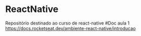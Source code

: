 # ReactNative
Repositório destinado ao curso de react-native
#Doc aula 1
https://docs.rocketseat.dev/ambiente-react-native/introducao
